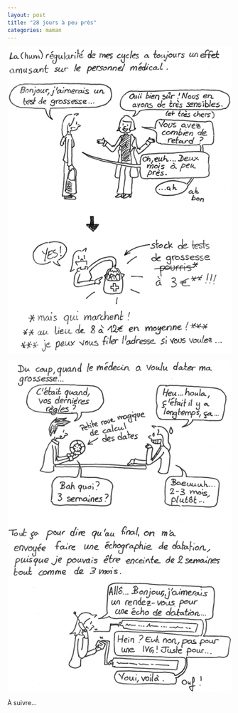 ```yaml
---
layout: post
title: "28 jours à peu près"
categories: maman
---
```



![](/img/2013/130709a.png)

![](/img/2013/130709b.png)

À suivre…

